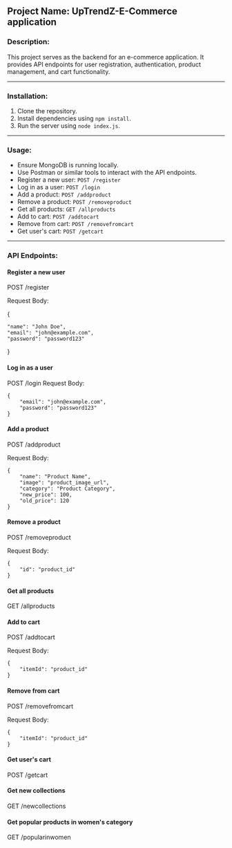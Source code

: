 ## Project Name: UpTrendZ-E-Commerce application

### Description:
This project serves as the backend for an e-commerce application. It provides API endpoints for user registration, authentication, product management, and cart functionality.

---

### Installation:
1. Clone the repository.
2. Install dependencies using `npm install`.
3. Run the server using `node index.js`.

---

### Usage:
- Ensure MongoDB is running locally.
- Use Postman or similar tools to interact with the API endpoints.
- Register a new user: `POST /register`
- Log in as a user: `POST /login`
- Add a product: `POST /addproduct`
- Remove a product: `POST /removeproduct`
- Get all products: `GET /allproducts`
- Add to cart: `POST /addtocart`
- Remove from cart: `POST /removefromcart`
- Get user's cart: `POST /getcart`

---

### API Endpoints:

#### Register a new user
POST /register

Request Body:

{

    "name": "John Doe",
    "email": "john@example.com",
    "password": "password123"

}

#### Log in as a user
POST /login
Request Body:

    {
        "email": "john@example.com",
        "password": "password123"
    }

#### Add a product
POST /addproduct

Request Body:

    {
        "name": "Product Name",
        "image": "product_image_url",
        "category": "Product Category",
        "new_price": 100,
        "old_price": 120
    }

#### Remove a product
POST /removeproduct

Request Body:

    {
        "id": "product_id"
    }

#### Get all products
GET /allproducts

#### Add to cart
POST /addtocart

Request Body:

    {
        "itemId": "product_id"
    }

#### Remove from cart
POST /removefromcart

Request Body:

    {
        "itemId": "product_id"
    }

#### Get user's cart
POST /getcart

#### Get new collections
GET /newcollections

#### Get popular products in women's category
GET /popularinwomen
